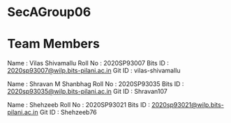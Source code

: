 # SecAGroup06

# Team Members
Name    : Vilas Shivamallu
Roll No : 2020SP93007
Bits ID : 2020sp93007@wilp.bits-pilani.ac.in
Git ID  : vilas-shivamallu

Name    : Shravan M Shanbhag
Roll No : 2020SP93035
Bits ID : 2020sp93035@wilp.bits-pilani.ac.in
Git ID  : Shravan107

Name    : Shehzeeb
Roll No : 2020SP93021
Bits ID : 2020sp93021@wilp.bits-pilani.ac.in
Git ID  : Shehzeeb76
